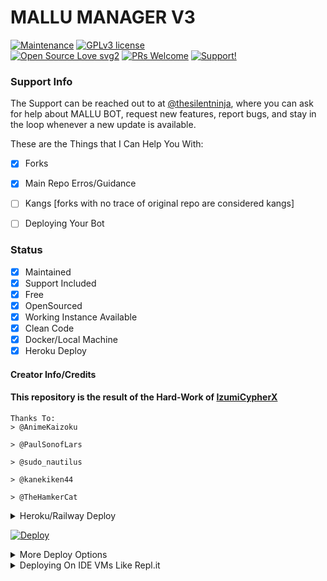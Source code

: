 # MALLU MANAGER V3
[![Maintenance](https://img.shields.io/badge/Maintained%3F-yes-green.svg)](https://github.com/thesilentdevka/Mallu-Manager-V3/graphs/commit-activity) [![GPLv3 license](https://img.shields.io/badge/License-GPLv3-blue.svg)](https://perso.crans.org/besson/LICENSE.html)<br> [![Open Source Love svg2](https://badges.frapsoft.com/os/v2/open-source.svg?v=103)](https://github.com/ellerbrock/open-source-badges/) [![PRs Welcome](https://img.shields.io/badge/PRs-welcome-brightgreen.svg?style=flat-square)](https://makeapullrequest.com)
[![Support!](https://img.shields.io/badge/Join%20Group-↗-green)](https://t.me/thesilentninja)


### Support Info


The Support can be reached out to at [@thesilentninja](https://t.me/thesilentninja), where you can ask for help about MALLU BOT, request new features, report bugs, and stay in the loop whenever a new update is available. <br>


These are the Things that I Can Help You With:

+ [x] Forks
+ [x] Main Repo Erros/Guidance
+ [ ] Kangs [forks with no trace of original repo are considered kangs]
+ [ ] Deploying Your Bot


### Status

+ [x] Maintained
+ [x] Support Included
+ [x] Free
+ [x] OpenSourced
+ [x] Working Instance Available
+ [x] Clean Code
+ [x] Docker/Local Machine
+ [x] Heroku Deploy

#### Creator Info/Credits



#### This repository is the result of the Hard-Work of [IzumiCypherX](https://github.com/IzumiCypherX/)

```
Thanks To:
> @AnimeKaizoku

> @PaulSonofLars

> @sudo_nautilus

> @kanekiken44

> @TheHamkerCat

```


<details>
	<summary>Heroku/Railway Deploy</summary>
	<br>
	<b>
The Easiest Way to Deploy This Bot is Via Heroku.
		In Order To deploy, You Just Have Fill The Necessary Environment Variables and Done!</b>
	</details> 
	
  [![Deploy](https://www.herokucdn.com/deploy/button.svg)](https://heroku.com/deploy)
            
        









<details>
    <summary>More Deploy Options</summary>
    <br>
    <p align="center">

    Deploying on Local Machine

</p>

```console
    thesilentninja@arch:~$ git clone https://github.com/thesilentdevka/Mallu-Manager-V3
    thesilentninja@arch:~$ cd Mallu-Manager-V3
    thesilentninja@arch:~$ cp sample_config.py config.py
```

Edit Config.py with your own Values

Start with ```python -m mallu-manager-v3```

</details>    

<details>
     <summary>Deploying On IDE VMs Like Repl.it</summary>
       <br>
         <p align="left">
            <b> 

            Refer to Deploying On Local Machine

 </b>
</p>
</details>
